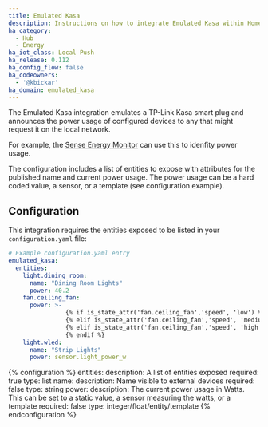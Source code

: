 ```yaml
---
title: Emulated Kasa
description: Instructions on how to integrate Emulated Kasa within Home Assistant.
ha_category:
  - Hub
  - Energy
ha_iot_class: Local Push
ha_release: 0.112
ha_config_flow: false
ha_codeowners:
  - '@kbickar'
ha_domain: emulated_kasa
---
```


The Emulated Kasa integration emulates a TP-Link Kasa smart plug and announces the power usage of configured devices to any that might request it on the local network. 

For example, the [Sense Energy Monitor](/integrations/sense) can use this to idenfity power usage.

The configuration includes a list of entities to expose with attributes for the published name and current power usage.  The power usage can be a hard coded value, a sensor, or a template (see configuration example).

## Configuration

This integration requires the entities exposed to be listed in your `configuration.yaml` file:

```yaml
# Example configuration.yaml entry
emulated_kasa:
  entities:
    light.dining_room:
      name: "Dining Room Lights"
      power: 40.2
    fan.ceiling_fan:
      power: >-
                {% if is_state_attr('fan.ceiling_fan','speed', 'low') %} 2
                {% elif is_state_attr('fan.ceiling_fan','speed', 'medium') %} 12
                {% elif is_state_attr('fan.ceiling_fan','speed', 'high') %} 48
                {% endif %}
    light.wled:
      name: "Strip Lights"
      power: sensor.light_power_w
```

{% configuration %}
entities:
  description: A list of entities exposed
  required: true
  type: list
name:
  description: Name visible to external devices
  required: false
  type: string
power:
  description: The current power usage in Watts.  This can be set to a static value, a sensor measuring the watts, or a template
  required: false
  type: integer/float/entity/template
{% endconfiguration %}
